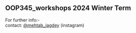 ## OOP345_workshops 2024 Winter Term

For further info:- <br>
contact: [@mehtab_jagdey](https://www.instagram.com/mehtab_jagdey?igsh=dHY2ajR0Y3JqYzlq&utm_source=qr) (instagram)
